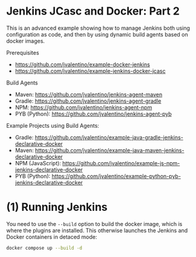 # Jenkins JCasc and Docker: Part 2

This is an advanced example showing how to manage Jenkins both using configuration as code, and then by using dynamic build agents based on docker images.

Prerequisites

- https://github.com/jvalentino/example-docker-jenkins
- https://github.com/jvalentino/example-jenkins-docker-jcasc

Build Agents

- Maven: https://github.com/jvalentino/jenkins-agent-maven
- Gradle: https://github.com/jvalentino/jenkins-agent-gradle
- NPM: https://github.com/jvalentino/jenkins-agent-npm
- PYB (Python): https://github.com/jvalentino/jenkins-agent-pyb

Example Projects using Build Agents:

- Gradle: https://github.com/jvalentino/example-java-gradle-jenkins-declarative-docker
- Maven: https://github.com/jvalentino/example-java-maven-jenkins-declarative-docker
- NPM (JavaScript): https://github.com/jvalentino/example-js-npm-jenkins-declarative-docker
- PYB (Python): https://github.com/jvalentino/example-python-pyb-jenkins-declarative-docker

# (1) Running Jenkins

You need to use the `--build` option to build the docker image, which is where the plugins are installed. This otherwise launches the Jenkins and Docker containers in detaced mode:

```bash
docker compose up --build -d
```



